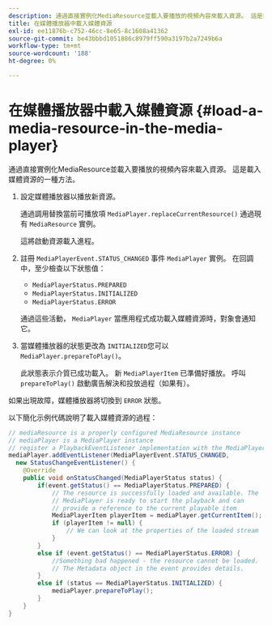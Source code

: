 ```yaml
---
description: 通過直接實例化MediaResource並載入要播放的視頻內容來載入資源。 這是載入媒體資源的一種方法。
title: 在媒體播放器中載入媒體資源
exl-id: ee11876b-c752-46cc-8e65-8c1608a41362
source-git-commit: be43bbbd1051886c8979ff590a3197b2a7249b6a
workflow-type: tm+mt
source-wordcount: '188'
ht-degree: 0%

---
```


# 在媒體播放器中載入媒體資源 {#load-a-media-resource-in-the-media-player}

通過直接實例化MediaResource並載入要播放的視頻內容來載入資源。 這是載入媒體資源的一種方法。

1. 設定媒體播放器以播放新資源。

   通過調用替換當前可播放項 `MediaPlayer.replaceCurrentResource()` 通過現有 `MediaResource` 實例。

   這將啟動資源載入進程。

1. 註冊 `MediaPlayerEvent.STATUS_CHANGED` 事件 `MediaPlayer` 實例。 在回調中，至少檢查以下狀態值：

   * `MediaPlayerStatus.PREPARED`
   * `MediaPlayerStatus.INITIALIZED`
   * `MediaPlayerStatus.ERROR`

   通過這些活動， `MediaPlayer` 當應用程式成功載入媒體資源時，對象會通知它。
1. 當媒體播放器的狀態更改為 `INITIALIZED`您可以 `MediaPlayer.prepareToPlay()`。

   此狀態表示介質已成功載入。 新 `MediaPlayerItem` 已準備好播放。 呼叫 `prepareToPlay()` 啟動廣告解決和投放過程（如果有）。

如果出現故障，媒體播放器將切換到 `ERROR` 狀態。

以下簡化示例代碼說明了載入媒體資源的過程：

```java
// mediaResource is a properly configured MediaResource instance 
// mediaPlayer is a MediaPlayer instance 
// register a PlaybackEventListener implementation with the MediaPlayer instance 
mediaPlayer.addEventListener(MediaPlayerEvent.STATUS_CHANGED,  
  new StatusChangeEventListener() { 
    @Override 
    public void onStatusChanged(MediaPlayerStatus status) { 
        if(event.getStatus() == MediaPlayerStatus.PREPARED) { 
            // The resource is successfully loaded and available. The  
            // MediaPlayer is ready to start the playback and can 
            // provide a reference to the current playable item 
            MediaPlayerItem playerItem = mediaPlayer.getCurrentItem(); 
            if (playerItem != null) { 
                // We can look at the properties of the loaded stream 
            } 
        } 
        else if (event.getStatus() == MediaPlayerStatus.ERROR) { 
            //Something bad happened - the resource cannot be loaded. 
            // The Metadata object in the event provides details. 
        } 
        else if (status == MediaPlayerStatus.INITIALIZED) { 
            mediaPlayer.prepareToPlay(); 
        } 
    } 
} 
```
